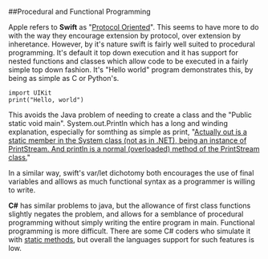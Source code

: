 ##Procedural and Functional Programming

Apple refers to **Swift** as "[Protocol Oriented]()".  This seems to have more to do with the way they encourage extension by protocol, over extension by inheretance.  However, by it's nature swift is fairly well suited to procedural programming.  It's default it top down execution and it has support for nested functions and classes which allow code to be executed in a fairly simple top down fashion.  It's "Hello world" program demonstrates this, by being as simple as C or Python's.  

~~~~
import UIKit
print("Hello, world")
~~~~

This avoids the Java problem of needing to create a class and the "Public static void main".  System.out.Println which has a long and winding explanation, especially for somthing as simple as print, "[Actually out is a static member in the System class (not as in .NET), being an instance of PrintStream. And println is a normal (overloaded) method of the PrintStream class.](http://stackoverflow.com/questions/3406703/whats-the-meaning-of-system-out-println-in-java)"

In a similar way, swift's var/let dichotomy both encourages the use of final variables and alllows as much functional syntax as a programmer is willing to write.

**C#** has similar problems to java, but the allowance of first class functions slightly negates the problem, and allows for a semblance of procedural programming without simply writing the entire program in main. Functional programming is more difficult.  There are some C# coders who simulate it with [static methods](http://mikehadlow.blogspot.com/2015/08/c-program-entirely-with-static-methods.html), but overall the languages support for such features is low.